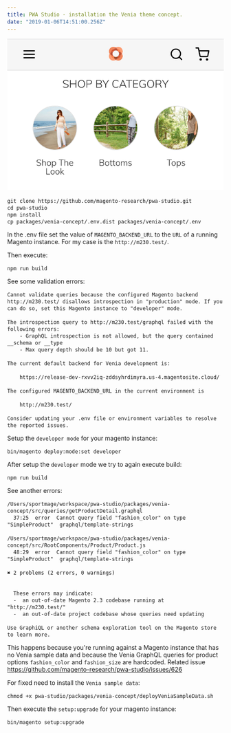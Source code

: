 ```yaml
---
title: PWA Studio - installation the Venia theme concept.
date: "2019-01-06T14:51:00.256Z"
---
```


![Venia Home](./venia-home.png)

```shell
git clone https://github.com/magento-research/pwa-studio.git
cd pwa-studio
npm install
cp packages/venia-concept/.env.dist packages/venia-concept/.env
```

In the .env file set the value of `MAGENTO_BACKEND_URL` to the `URL` of a running Magento instance. For my case is the `http://m230.test/`.

Then execute:

```shell
npm run build
```

See some validation errors:

```shell
Cannot validate queries because the configured Magento backend http://m230.test/ disallows introspection in "production" mode. If you can do so, set this Magento instance to "developer" mode.

The introspection query to http://m230.test/graphql failed with the following errors:
	- GraphQL introspection is not allowed, but the query contained __schema or __type
	- Max query depth should be 10 but got 11.

The current default backend for Venia development is:

	https://release-dev-rxvv2iq-zddsyhrdimyra.us-4.magentosite.cloud/

The configured MAGENTO_BACKEND_URL in the current environment is

	http://m230.test/

Consider updating your .env file or environment variables to resolve the reported issues.
```

Setup the `developer mode` for your magento instance:

```shell
bin/magento deploy:mode:set developer
```

After setup the `developer` mode we try to again execute build:

```shell
npm run build
```

See another errors:

```shell
/Users/sportmage/workspace/pwa-studio/packages/venia-concept/src/queries/getProductDetail.graphql
  37:25  error  Cannot query field "fashion_color" on type "SimpleProduct"  graphql/template-strings

/Users/sportmage/workspace/pwa-studio/packages/venia-concept/src/RootComponents/Product/Product.js
  48:29  error  Cannot query field "fashion_color" on type "SimpleProduct"  graphql/template-strings

✖ 2 problems (2 errors, 0 warnings)


  These errors may indicate:
  -  an out-of-date Magento 2.3 codebase running at "http://m230.test/"
  -  an out-of-date project codebase whose queries need updating

Use GraphiQL or another schema exploration tool on the Magento store to learn more.
```

This happens because you're running against a Magento instance that has no Venia sample data and because the Venia GraphQL queries for product options `fashion_color` and `fashion_size` are hardcoded.
Related issue https://github.com/magento-research/pwa-studio/issues/626

For fixed need to install the `Venia sample data`:

```shell
chmod +x pwa-studio/packages/venia-concept/deployVeniaSampleData.sh
```

Then execute the `setup:upgrade` for your magento instance:

```shell
bin/magento setup:upgrade
```
